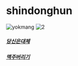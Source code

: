 # shindonghun
![yokmang](https://i.ytimg.com/vi/mY0WJu7adPo/maxresdefault.jpg)
![2](https://i.ytimg.com/vi/lYW0ZfyCFCI/sddefault.jpg)
##### [당신은대체](https://youtu.be/19HyWVP2Jzc)
##### [맥주버리기](https://youtu.be/_aCOLk000J4)
